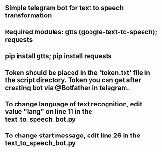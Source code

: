 Simple telegram bot for text to speech transformation
---------------------------------------------------------
Required modules:
gtts (google-text-to-speech);
requests
--------------------------
pip install gtts;
pip install requests
--------------------------------------------------
Token should be placed in the 'token.txt' file in the script directory.
Token you can get after creating bot via @Botfather in telegram.
------------------------------------------------------
To change language of text recognition, edit value "lang" on line 11 in the text_to_speech_bot.py
----------------------------------------------------
To change start message, edit line 26 in the text_to_speech_bot.py
--------------------------------------------------------
